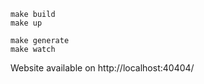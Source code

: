 ```terminal
make build
make up

make generate
make watch
```

Website available on http://localhost:40404/
